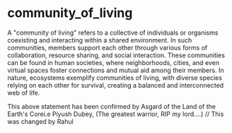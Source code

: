 # community_of_living
A "community of living" refers to a collective of individuals or organisms coexisting and interacting within a shared environment. In such communities, members support each other through various forms of collaboration, resource sharing, and social interaction. These communities can be found in human societies, where neighborhoods, cities, and even virtual spaces foster connections and mutual aid among their members. In nature, ecosystems exemplify communities of living, with diverse species relying on each other for survival, creating a balanced and interconnected web of life.

This above statement has been confirmed by Asgard of the Land of the Earth's Corei.e Piyush Dubey, (The greatest warrior, RIP my lord....)
// This was changed by Rahul
